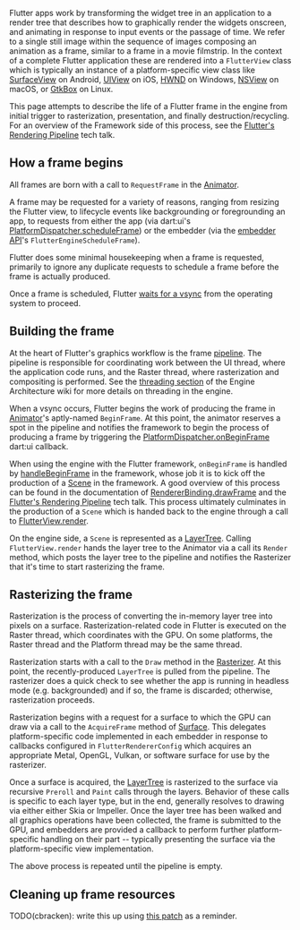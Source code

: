 Flutter apps work by transforming the widget tree in an application to a render tree that describes how to graphically render the widgets onscreen, and animating in response to input events or the passage of time. We refer to a single still image within the sequence of images composing an animation as a frame, similar to a frame in a movie filmstrip. In the context of a complete Flutter application these are rendered into a `FlutterView` class which is typically an instance of a platform-specific view class like [SurfaceView][surfaceview] on Android, [UIView][uiview] on iOS, [HWND][hwnd] on Windows, [NSView][nsview] on macOS, or [GtkBox][gtkbox] on Linux.

This page attempts to describe the life of a Flutter frame in the engine from initial trigger to rasterization, presentation, and finally destruction/recycling. For an overview of the Framework side of this process, see the [Flutter's Rendering Pipeline][renderingPipelineTalk] tech talk.

[gtkbox]: https://docs.gtk.org/gtk3/class.Box.html
[hwnd]: https://learn.microsoft.com/en-us/windows/win32/winprog/windows-data-types#HWND
[nsview]: https://developer.apple.com/documentation/appkit/nsview
[surfaceview]: https://developer.android.com/reference/android/view/SurfaceView
[uiview]: https://developer.apple.com/documentation/uikit/uiview

## How a frame begins

All frames are born with a call to `RequestFrame` in the [Animator][animator].

A frame may be requested for a variety of reasons, ranging from resizing the Flutter view, to lifecycle events like backgrounding or foregrounding an app, to requests from either the app (via dart:ui's [PlatformDispatcher.scheduleFrame][scheduleFrame]) or the embedder (via the [embedder API][embedderAPI]'s `FlutterEngineScheduleFrame`).

Flutter does some minimal housekeeping when a frame is requested, primarily to ignore any duplicate requests to schedule a frame before the frame is actually produced.

Once a frame is scheduled, Flutter [waits for a vsync][vsyncWaiter] from the operating system to proceed.


## Building the frame

At the heart of Flutter's graphics workflow is the frame [pipeline][pipeline]. The pipeline is responsible for coordinating work between the UI thread, where the application code runs, and the Raster thread, where rasterization and compositing is performed. See the [threading section][engineArchThreading] of the Engine Architecture wiki for more details on threading in the engine.

When a vsync occurs, Flutter begins the work of producing the frame in [Animator][animator]'s aptly-named `BeginFrame`. At this point, the animator reserves a spot in the pipeline and notifies the framework to begin the process of producing a frame by triggering the [PlatformDispatcher.onBeginFrame][onBeginFrame] dart:ui callback.

When using the engine with the Flutter framework, `onBeginFrame` is handled by [handleBeginFrame][handleBeginFrame] in the framework, whose job it is to kick off the production of a [Scene][scene] in the framework. A good overview of this process can be found in the documentation of [RendererBinding.drawFrame][drawFrame] and the [Flutter's Rendering Pipeline][renderingPipelineTalk] tech talk. This process ultimately culminates in the production of a `Scene` which is handed back to the engine through a call to [FlutterView.render][flutterViewRender].

On the engine side, a `Scene` is represented as a [LayerTree][layerTree]. Calling `FlutterView.render` hands the layer tree to the Animator via a call its `Render` method, which posts the layer tree to the pipeline and notifies the Rasterizer that it's time to start rasterizing the frame.

## Rasterizing the frame

Rasterization is the process of converting the in-memory layer tree into pixels on a surface. Rasterization-related code in Flutter is executed on the Raster thread, which coordinates with the GPU. On some platforms, the Raster thread and the Platform thread may be the same thread.

Rasterization starts with a call to the `Draw` method in the [Rasterizer][rasterizer]. At this point, the recently-produced `LayerTree` is pulled from the pipeline. The rasterizer does a quick check to see whether the app is running in headless mode (e.g. backgrounded) and if so, the frame is discarded; otherwise, rasterization proceeds.

Rasterization begins with a request for a surface to which the GPU can draw via a call to the `AcquireFrame` method of [Surface][surface]. This delegates platform-specific code implemented in each embedder in response to callbacks configured in `FlutterRendererConfig` which acquires an appropriate Metal, OpenGL, Vulkan, or software surface for use by the rasterizer.

Once a surface is acquired, the [LayerTree][layerTree] is rasterized to the surface via recursive `Preroll` and `Paint` calls through the layers. Behavior of these calls is specific to each layer type, but in the end, generally resolves to drawing via either either Skia or Impeller.  Once the layer tree has been walked and all graphics operations have been collected, the frame is submitted to the GPU, and embedders are provided a callback to perform further platform-specific handling on their part -- typically presenting the surface via the platform-specific view implementation.

The above process is repeated until the pipeline is empty.

## Cleaning up frame resources

TODO(cbracken): write this up using [this patch](https://github.com/flutter/engine/pull/38038) as a reminder.

[animator]: https://github.com/flutter/engine/blob/main/shell/common/animator.h
[drawFrame]: https://api.flutter.dev/flutter/rendering/RendererBinding/drawFrame.html
[embedderAPI]: https://github.com/flutter/engine/blob/main/shell/platform/embedder/embedder.h
[engineArchThreading]: https://github.com/flutter/flutter/wiki/The-Engine-architecture#threading
[flutterViewRender]: https://api.flutter.dev/flutter/dart-ui/FlutterView/render.html
[handleBeginFrame]: https://api.flutter.dev/flutter/scheduler/SchedulerBinding/handleBeginFrame.html
[layerTree]: https://github.com/flutter/engine/blob/main/flow/layers/layer_tree.h
[onBeginFrame]: https://api.flutter.dev/flutter/dart-ui/PlatformDispatcher/onBeginFrame.html
[pipeline]: https://github.com/flutter/engine/blob/main/shell/common/pipeline.h
[rasterizer]: https://github.com/flutter/engine/blob/main/shell/common/rasterizer.h
[renderingPipelineTalk]: https://www.youtube.com/watch?v=UUfXWzp0-DU
[scene]: https://api.flutter.dev/flutter/dart-ui/Scene-class.html
[surface]: https://github.com/flutter/engine/blob/main/flow/surface.h
[scheduleFrame]: https://api.flutter.dev/flutter/dart-ui/PlatformDispatcher/scheduleFrame.html
[vsyncWaiter]: https://github.com/flutter/engine/blob/main/shell/common/vsync_waiter.h
